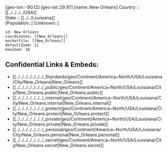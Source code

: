 ﻿---
location: [29.97,-90.12] 
mapzoom: [7,12] 
mapmarker: city 
type: City
tags:
- geo/City


SpocWebEntityId: 32879
isDeleted: false
confidential: public

---
[geo-lon::-90.12] 
[geo-lat::29.97] 
[name::New Orleans] 
Country :: [[../../../../USA]]  
State :: [[../../Louisiana]]  
[Population::] 
[Unknown::] 


```leaflet
id: New Orleans
coordinates: [[New_Orleans]] 
markerFile: [[New_Orleans]] 
defaultZoom: 11 
maxZoom: 18
```


## Confidential Links & Embeds: 
- [[../../../../../../../_Standards/geo/Continent/America~North/USA/Louisiana/City/New_Orleans|New_Orleans]] 
- [[../../../../../../../_public/geo/Continent/America~North/USA/Louisiana/City/New_Orleans.public|New_Orleans.public]] 
- [[../../../../../../../_internal/geo/Continent/America~North/USA/Louisiana/City/New_Orleans.internal|New_Orleans.internal]] 
- [[../../../../../../../_protect/geo/Continent/America~North/USA/Louisiana/City/New_Orleans.protect|New_Orleans.protect]] 
- [[../../../../../../../_private/geo/Continent/America~North/USA/Louisiana/City/New_Orleans.private|New_Orleans.private]] 
- [[../../../../../../../_personal/geo/Continent/America~North/USA/Louisiana/City/New_Orleans.personal|New_Orleans.personal]] 
- [[../../../../../../../_secret/geo/Continent/America~North/USA/Louisiana/City/New_Orleans.secret|New_Orleans.secret]] 
